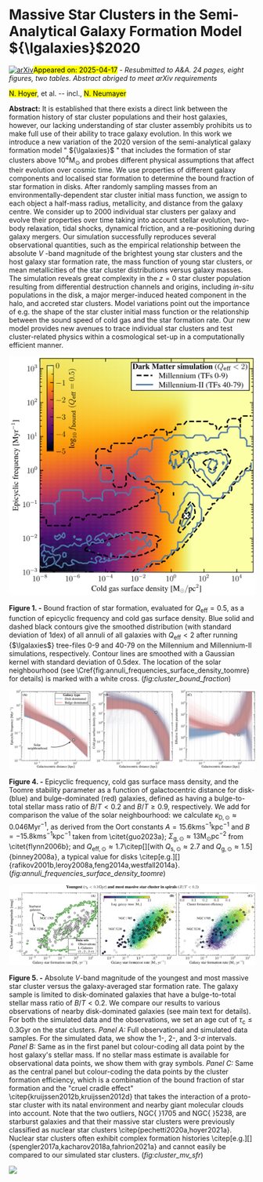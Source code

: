 <div class="macros" style="visibility:hidden;">
$\newcommand{\ensuremath}{}$
$\newcommand{\xspace}{}$
$\newcommand{\object}[1]{\texttt{#1}}$
$\newcommand{\farcs}{{.}''}$
$\newcommand{\farcm}{{.}'}$
$\newcommand{\arcsec}{''}$
$\newcommand{\arcmin}{'}$
$\newcommand{\ion}[2]{#1#2}$
$\newcommand{\textsc}[1]{\textrm{#1}}$
$\newcommand{\hl}[1]{\textrm{#1}}$
$\newcommand{\footnote}[1]{}$
$\newcommand{\lgalaxies}{\textit{L-Galaxies}}$
$\newcommand{\emosaics}{\textit{E-MOSAICS}}$
$\newcommand{\cfe}{\texttt{cfe}}$
$\newcommand{\planck}{\textit{Planck}}$
$\newcommand{\mwa}{MWA}$
$\newcommand{\feoh}{[\mathrm{Fe} / \mathrm{H}]}$
$\newcommand{\typezero}{type \texttt{0}}$
$\newcommand{\typeone}{type \texttt{1}}$
$\newcommand{\typetwo}{type \texttt{2}}$
$\newcommand{\rob}[1]{\color{darkgreen}#1 \color{black}}$
$\newcommand{\robc}[1]{\color{darkgreen}\textbf{[#1] }\color{black}}$
$\newcommand{\robs}[1]{\color{darkgreen}\sout{#1} \color{black}}$</div>



<div id="title">

# Massive Star Clusters in the Semi-Analytical Galaxy Formation Model ${\lgalaxies}$${ }$2020

</div>
<div id="comments">

[![arXiv](https://img.shields.io/badge/arXiv-2504.12079-b31b1b.svg)](https://arxiv.org/abs/2504.12079)<mark>Appeared on: 2025-04-17</mark> -  _Resubmitted to A&A. 24 pages, eight figures, two tables. Abstract abriged to meet arXiv requirements_

</div>
<div id="authors">

<mark>N. Hoyer</mark>, et al. -- incl., <mark>N. Neumayer</mark>

</div>
<div id="abstract">

**Abstract:** It is established that there exists a direct link between the formation history of star cluster populations and their host galaxies, however, our lacking understanding of star cluster assembly prohibits us to make full use of their ability to trace galaxy evolution. In this work we introduce a new variation of the $\num{2020}$ version of the semi-analytical galaxy formation model " ${\lgalaxies}$ " that includes the formation of star clusters above $10^{4}   \textrm{M}_{\odot}$ and probes different physical assumptions that affect their evolution over cosmic time. We use properties of different galaxy components and localised star formation to determine the bound fraction of star formation in disks. After randomly sampling masses from an environmentally-dependent star cluster initial mass function, we assign to each object a half-mass radius, metallicity, and distance from the galaxy centre. We consider up to $2000$ individual star clusters per galaxy and evolve their properties over time taking into account stellar evolution, two-body relaxation, tidal shocks, dynamical friction, and a re-positioning during galaxy mergers. Our simulation successfully reproduces several observational quantities, such as the empirical relationship between the absolute $V$ -band magnitude of the brightest young star clusters and the host galaxy star formation rate, the mass function of young star clusters, or mean metallicities of the star cluster distributions versus galaxy masses. The simulation reveals great complexity in the $z=0$ star cluster population resulting from differential destruction channels and origins, including _in-situ_ populations in the disk, a major merger-induced heated component in the halo, and accreted star clusters. Model variations point out the importance of e.g. the shape of the star cluster initial mass function or the relationship between the sound speed of cold gas and the star formation rate. Our new model provides new avenues to trace individual star clusters and test cluster-related physics within a cosmological set-up in a computationally efficient manner.

</div>

<div id="div_fig1">

<img src="tmp_2504.12079/./rings_bound_fraction_contours_single.png" alt="Fig1" width="100%"/>

**Figure 1. -** 
        Bound fraction of star formation, evaluated for $Q_{\mathrm{eff}} = 0.5$, as a function of epicyclic frequency and cold gas surface density.
        Blue solid and dashed black contours give the smoothed distribution (with standard deviation of $1   \textrm{dex}$) of all annuli of all galaxies with $Q_{\mathrm{eff}} < 2$ after running {$\lgalaxies$} tree-files 0-9 and 40-79 on the Millennium and Millennium-II simulations, respectively.
        Contour lines are smoothed with a Gaussian kernel with standard deviation of $0.5   \textrm{dex}$.
        The location of the solar neighbourhood (see \Cref{fig:annuli_frequencies_surface_density_toomre} for details) is marked with a white cross.
     (*fig:cluster_bound_fraction*)

</div>
<div id="div_fig2">

<img src="tmp_2504.12079/./rings_frequencies_surface_density_toomre_morphology.png" alt="Fig4" width="100%"/>

**Figure 4. -** 
        Epicyclic frequency, cold gas surface mass density, and the Toomre stability parameter as a function of galactocentric distance for disk- (blue) and bulge-dominated (red) galaxies, defined as having a bulge-to-total stellar mass ratio of $B/T < 0.2$ and $B/T \geq 0.9$, respectively.
        We add for comparison the value of the solar neighbourhood: we calculate $\kappa_{\mathrm{D} ,  \odot} \approx 0.046   \textrm{Myr}^{-1}$, as derived from the Oort constants $A = 15.6   \textrm{km}   \textrm{s}^{-1}   \textrm{kpc}^{-1}$ and $B = -15.8   \textrm{km}   \textrm{s}^{-1}   \textrm{kpc}^{-1}$ taken from \citet{guo2023a}; $\Sigma_{\mathrm{g} ,  \odot} \approx 13   \textrm{M}_{\odot}   \textrm{pc}^{-2}$ from \citet{flynn2006b}; and $Q_{\mathrm{eff} ,  \odot} \approx 1.7$\citep[][with $Q_{\mathrm{s} ,  \odot} \approx 2.7$ and $Q_{\mathrm{g} ,  \odot} \approx 1.5$]{binney2008a}, a typical value for disks \citep[e.g.][]{rafikov2001b,leroy2008a,feng2014a,westfall2014a}.
     (*fig:annuli_frequencies_surface_density_toomre*)

</div>
<div id="div_fig3">

<img src="tmp_2504.12079/./cluster_mv_sfr_total.png" alt="Fig5" width="100%"/>

**Figure 5. -** 
        Absolute $V$-band magnitude of the youngest and most massive star cluster versus the galaxy-averaged star formation rate.
        The galaxy sample is limited to disk-dominated galaxies that have a bulge-to-total stellar mass ratio of $B/T < 0.2$.
        We compare our results to various observations of nearby disk-dominated galaxies (see main text for details).
        For both the simulated data and the observations, we set an age cut of $\tau_{\mathrm{c}} \leq 0.3   \textrm{Gyr}$ on the star clusters.
        _Panel A:_ Full observational and simulated data samples.
        For the simulated data, we show the 1-, 2-, and 3-$\sigma$ intervals.
        _Panel B:_ Same as in the first panel but colour-coding all data point by the host galaxy's stellar mass.
        If no stellar mass estimate is available for observational data points, we show them with gray symbols.
        _Panel C:_ Same as the central panel but colour-coding the data points by the cluster formation efficiency, which is a combination of the bound fraction of star formation and the "cruel cradle effect" \citep{kruijssen2012b,kruijssen2012d} that takes the interaction of a proto-star cluster with its natal environment and nearby giant molecular clouds into account.
        Note that the two outliers, NGC{ }1705 and NGC{ }5238, are starburst galaxies and that their massive star clusters were previously classified as nuclear star clusters \citep{pechetti2020a,hoyer2021a}.
        Nuclear star clusters often exhibit complex formation histories \citep[e.g.][]{spengler2017a,kacharov2018a,fahrion2021a} and cannot easily be compared to our simulated star clusters.
     (*fig:cluster_mv_sfr*)

</div><div id="qrcode"><img src=https://api.qrserver.com/v1/create-qr-code/?size=100x100&data="https://arxiv.org/abs/2504.12079"></div>